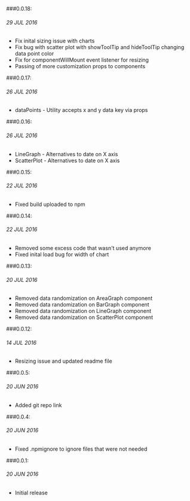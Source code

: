 ###0.0.18:
###### 29 JUL 2016
- Fix inital sizing issue with charts
- Fix bug with scatter plot with showToolTip and hideToolTip changing data point color
- Fix for componentWillMount event listener for resizing
- Passing of more customization props to components

###0.0.17:
###### 26 JUL 2016
- dataPoints - Utility accepts x and y data key via props

###0.0.16:
###### 26 JUL 2016
- LineGraph - Alternatives to date on X axis
- ScatterPlot - Alternatives to date on X axis

###0.0.15:
###### 22 JUL 2016
- Fixed build uploaded to npm

###0.0.14:
###### 22 JUL 2016
- Removed some excess code that wasn't used anymore
- Fixed inital load bug for width of chart

###0.0.13:
###### 20 JUL 2016
- Removed data randomization on AreaGraph component
- Removed data randomization on BarGraph component
- Removed data randomization on LineGraph component
- Removed data randomization on ScatterPlot component

###0.0.12:
###### 14 JUL 2016
- Resizing issue and updated readme file

###0.0.5:
###### 20 JUN 2016
- Added git repo link

###0.0.4:
###### 20 JUN 2016
- Fixed .npmignore to ignore files that were not needed

###0.0.1:
###### 20 JUN 2016
- Initial release
